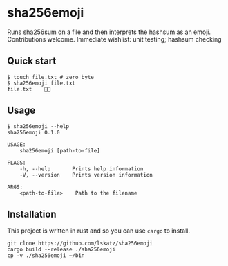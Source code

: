 # sha256emoji

Runs sha256sum on a file and then interprets the hashsum as an emoji.
Contributions welcome.  Immediate wishlist: unit testing; hashsum checking

## Quick start

    $ touch file.txt # zero byte
    $ sha256emoji file.txt 
    file.txt	👦🏻

## Usage

    $ sha256emoji --help
    sha256emoji 0.1.0

    USAGE:
        sha256emoji [path-to-file]

    FLAGS:
        -h, --help       Prints help information
        -V, --version    Prints version information

    ARGS:
        <path-to-file>    Path to the filename

## Installation

This project is written in rust and so you can use `cargo`
to install.

    git clone https://github.com/lskatz/sha256emoji
    cargo build --release ./sha256emoji
    cp -v ./sha256emoji ~/bin

